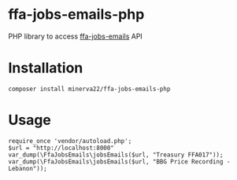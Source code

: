 # ffa-jobs-emails-php
PHP library to access [ffa-jobs-emails](https://github.com/minerva22/ffa-jobs-emails) API

# Installation
`composer install minerva22/ffa-jobs-emails-php`

# Usage
```
require_once 'vendor/autoload.php';
$url = "http://localhost:8000"
var_dump(\FfaJobsEmails\jobsEmails($url, "Treasury FFA017"));
var_dump(\FfaJobsEmails\jobsEmails($url, "BBG Price Recording - Lebanon"));
```
